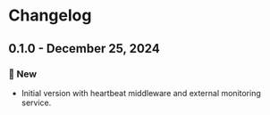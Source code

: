 # Changelog

## 0.1.0 - December 25, 2024

### 🚀 New

* Initial version with heartbeat middleware and external monitoring service.
